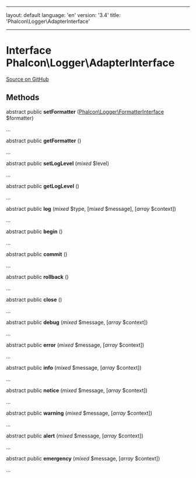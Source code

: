 * * *

layout: default language: 'en' version: '3.4' title: 'Phalcon\Logger\AdapterInterface'

* * *

# Interface **Phalcon\Logger\AdapterInterface**

<a href="https://github.com/phalcon/cphalcon/tree/v3.4.0/phalcon/logger/adapterinterface.zep" class="btn btn-default btn-sm">Source on GitHub</a>

## Methods

abstract public **setFormatter** ([Phalcon\Logger\FormatterInterface](/3.4/en/api/Phalcon_Logger_FormatterInterface) $formatter)

...

abstract public **getFormatter** ()

...

abstract public **setLogLevel** (*mixed* $level)

...

abstract public **getLogLevel** ()

...

abstract public **log** (*mixed* $type, [*mixed* $message], [*array* $context])

...

abstract public **begin** ()

...

abstract public **commit** ()

...

abstract public **rollback** ()

...

abstract public **close** ()

...

abstract public **debug** (*mixed* $message, [*array* $context])

...

abstract public **error** (*mixed* $message, [*array* $context])

...

abstract public **info** (*mixed* $message, [*array* $context])

...

abstract public **notice** (*mixed* $message, [*array* $context])

...

abstract public **warning** (*mixed* $message, [*array* $context])

...

abstract public **alert** (*mixed* $message, [*array* $context])

...

abstract public **emergency** (*mixed* $message, [*array* $context])

...